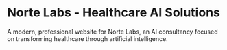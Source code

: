 # Norte Labs - Healthcare AI Solutions

A modern, professional website for Norte Labs, an AI consultancy focused on transforming healthcare through artificial intelligence.
